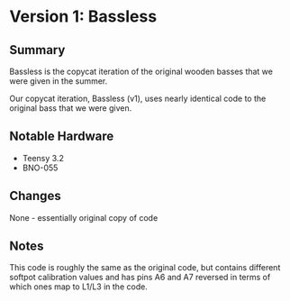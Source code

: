 # Version 1: Bassless

## Summary

Bassless is the copycat iteration of the original wooden basses that we were given in the summer.

Our copycat iteration, Bassless (v1), uses nearly identical code to the original bass that we were given. 



## Notable Hardware

- Teensy 3.2
- BNO-055



## Changes

None - essentially original copy of code



## Notes

This code is roughly the same as the original code, but contains different softpot calibration values and has pins A6 and A7 reversed in terms of which ones map to L1/L3 in the code. 



